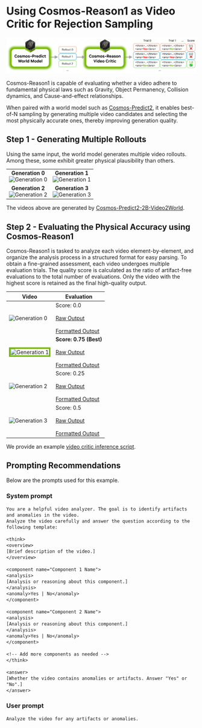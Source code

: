 # Using Cosmos-Reason1 as Video Critic for Rejection Sampling

<p align="center">
  <img src="../assets/examples_video_critic/rejection_sampling_diagram.png" alt="Rejection sampling workflow">
</p>


Cosmos-Reason1 is capable of evaluating whether a video adhere to fundamental physical laws such as Gravity, Object Permanency, Collision dynamics, and Cause-and-effect relationships.

When paired with a world model such as [Cosmos-Predict2](https://github.com/nvidia-cosmos/cosmos-predict2/), it enables best-of-N sampling by generating multiple video candidates and selecting the most physically accurate ones, thereby improving generation quality.


## Step 1 - Generating Multiple Rollouts

Using the same input, the world model generates multiple video rollouts. Among these, some exhibit greater physical plausibility than others.

<table>
  <tr>
    <td align="center">
      <strong>Generation 0</strong><br>
      <img src="../assets/examples_video_critic/cashier_seed14_output_video_2B.gif" alt="Generation 0">
    </td>
    <td align="center">
      <strong>Generation 1</strong><br>
      <img src="../assets/examples_video_critic/cashier2_seed46_output_video_2B.gif" alt="Generation 1">
    </td>
  </tr>
  <tr>
    <td align="center">
      <strong>Generation 2</strong><br>
      <img src="../assets/examples_video_critic/cashier_seed0_output_video_2B.gif" alt="Generation 2">
    </td>
    <td align="center">
      <strong>Generation 3</strong><br>
      <img src="../assets/examples_video_critic/cashier_seed1_output_video_2B.gif" alt="Generation 3">
    </td>
  </tr>
</table>

 The videos above are generated by [Cosmos-Predict2-2B-Video2World](https://huggingface.co/nvidia/Cosmos-Predict2-2B-Video2World).

## Step 2 - Evaluating the Physical Accuracy using Cosmos-Reason1
Cosmos-Reason1 is tasked to analyze each video element-by-element, and organize the analysis process in a structured format for easy parsing. To obtain a fine-grained assessment, each video undergoes multiple evaluation trials. The quality score is calculated as the ratio of artifact-free evaluations to the total number of evaluations. Only the video with the highest score is retained as the final high-quality output.

| Video | Evaluation |
|-------|-------------------|
| <img src="../assets/examples_video_critic/cashier_seed14_output_video_2B.gif" alt="Generation 0" width="300"> | Score: 0.0 <br><br> [Raw Output](placeholder_link) <br><br> [Formatted Output](placeholder_link) |
| <img src="../assets/examples_video_critic/cashier2_seed46_output_video_2B.gif" alt="Generation 1" width="300" style="border: 4px solid #76B900;"> | **Score: 0.75 (Best)** <br><br> [Raw Output](placeholder_link) <br><br> [Formatted Output](placeholder_link) |
| <img src="../assets/examples_video_critic/cashier_seed0_output_video_2B.gif" alt="Generation 2" width="300"> | Score: 0.25 <br><br> [Raw Output](placeholder_link) <br><br> [Formatted Output](placeholder_link) |
| <img src="../assets/examples_video_critic/cashier_seed1_output_video_2B.gif" alt="Generation 3" width="300"> | Score: 0.5 <br><br> [Raw Output](placeholder_link) <br><br> [Formatted Output](placeholder_link) |

We provide an example [video critic inference script](#prompting-recommendations).


## Prompting Recommendations

Below are the prompts used for this example.

### System prompt

```
You are a helpful video analyzer. The goal is to identify artifacts and anomalies in the video.
Analyze the video carefully and answer the question according to the following template:

<think>
<overview>
[Brief description of the video.]
</overview>

<component name="Component 1 Name">
<analysis>
[Analysis or reasoning about this component.]
</analysis>
<anomaly>Yes | No</anomaly>
</component>

<component name="Component 2 Name">
<analysis>
[Analysis or reasoning about this component.]
</analysis>
<anomaly>Yes | No</anomaly>
</component>

<!-- Add more components as needed -->
</think>

<answer>
[Whether the video contains anomalies or artifacts. Answer "Yes" or "No".]
</answer>
```

### User prompt
```
Analyze the video for any artifacts or anomalies.
```

